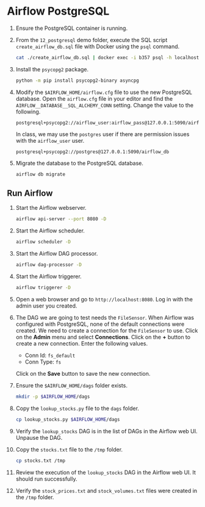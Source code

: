 # Airflow PostgreSQL

1. Ensure the PostgreSQL container is running.

1. From the `12_postgresql` demo folder, execute the SQL script `create_airflow_db.sql` file with Docker using the `psql` command.

    ```bash
    cat ./create_airflow_db.sql | docker exec -i b357 psql -h localhost -p 5432 -U postgres -d postgres
    ```

1. Install the `psycopg2` package.

    ```bash
    python -m pip install psycopg2-binary asyncpg
    ```

1. Modify the `$AIRFLOW_HOME/airflow.cfg` file to use the new PostgreSQL database. Open the `airflow.cfg` file in your editor and find the `AIRFLOW__DATABASE__SQL_ALCHEMY_CONN` setting. Change the value to the following.

    ```text
    postgresql+psycopg2://airflow_user:airflow_pass@127.0.0.1:5090/airflow_db
    ```

    In class, we may use the `postgres` user if there are permission issues with the `airflow_user` user.

    ```text
    postgresql+psycopg2://postgres@127.0.0.1:5090/airflow_db
    ```

1. Migrate the database to the PostgreSQL database.

    ```bash
    airflow db migrate
    ```

## Run Airflow

1. Start the Airflow webserver.

    ```bash
    airflow api-server --port 8080 -D
    ```

1. Start the Airflow scheduler.

    ```bash
    airflow scheduler -D
    ```

1. Start the Airflow DAG processor.

    ```bash
    airflow dag-processor -D
    ```

1. Start the Airflow triggerer.

    ```bash
    airflow triggerer -D
    ```

1. Open a web browser and go to `http://localhost:8080`. Log in with the admin user you created.

1. The DAG we are going to test needs the `FileSensor`. When Airflow was configured with PostgreSQL, none of the default connections were created. We need to create a connection for the `FileSensor` to use. Click on the **Admin** menu and select **Connections**. Click on the **+** button to create a new connection. Enter the following values.

    - Conn Id: `fs_default`
    - Conn Type: `fs`

    Click on the **Save** button to save the new connection.

1. Ensure the `$AIRFLOW_HOME/dags` folder exists.

    ```bash
    mkdir -p $AIRFLOW_HOME/dags
    ```

1. Copy the `lookup_stocks.py` file to the `dags` folder.

    ```bash
    cp lookup_stocks.py $AIRFLOW_HOME/dags
    ```

1. Verify the `lookup_stocks` DAG is in the list of DAGs in the Airflow web UI. Unpause the DAG.

1. Copy the `stocks.txt` file to the `/tmp` folder.

    ```bash
    cp stocks.txt /tmp
    ```

1. Review the execution of the `lookup_stocks` DAG in the Airflow web UI. It should run successfully.

1. Verify the `stock_prices.txt` and `stock_volumes.txt` files were created in the `/tmp` folder.